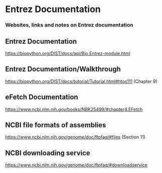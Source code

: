 # Entrez Documentation
### Websites, links and notes on Entrez documentation

## Entrez Documentation
https://biopython.org/DIST/docs/api/Bio.Entrez-module.html

## Entrez Documentation/Walkthrough
https://biopython.org/DIST/docs/tutorial/Tutorial.html#htoc111
(Chapter 9)

## eFetch Documentation
https://www.ncbi.nlm.nih.gov/books/NBK25499/#chapter4.EFetch

## NCBI file formats of assemblies
https://www.ncbi.nlm.nih.gov/genome/doc/ftpfaq/#files
(Section 11)

## NCBI downloading service
https://www.ncbi.nlm.nih.gov/genome/doc/ftpfaq/#downloadservice
